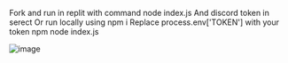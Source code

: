 Fork and run in replit with command node index.js
And discord token in serect
Or run locally using
npm i
Replace process.env['TOKEN'] with your token
npm node index.js

![image](https://github.com/user-attachments/assets/c8a1b044-dae1-4f93-9b0e-5387c90620b8)
